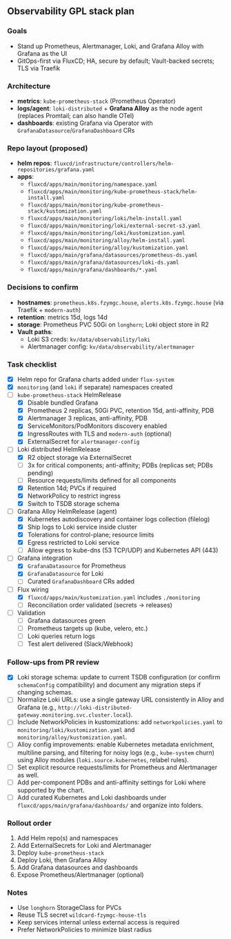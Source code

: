 ## Observability GPL stack plan

### Goals
- Stand up Prometheus, Alertmanager, Loki, and Grafana Alloy with Grafana as the UI
- GitOps-first via FluxCD; HA, secure by default; Vault-backed secrets; TLS via Traefik

### Architecture
- **metrics**: `kube-prometheus-stack` (Prometheus Operator)
- **logs/agent**: `loki-distributed` + **Grafana Alloy** as the node agent (replaces Promtail; can also handle OTel)
- **dashboards**: existing Grafana via Operator with `GrafanaDatasource`/`GrafanaDashboard` CRs

### Repo layout (proposed)
- **helm repos**: `fluxcd/infrastructure/controllers/helm-repositories/grafana.yaml`
- **apps**:
  - `fluxcd/apps/main/monitoring/namespace.yaml`
  - `fluxcd/apps/main/monitoring/kube-prometheus-stack/helm-install.yaml`
  - `fluxcd/apps/main/monitoring/kube-prometheus-stack/kustomization.yaml`
  - `fluxcd/apps/main/monitoring/loki/helm-install.yaml`
  - `fluxcd/apps/main/monitoring/loki/external-secret-s3.yaml`
  - `fluxcd/apps/main/monitoring/loki/kustomization.yaml`
  - `fluxcd/apps/main/monitoring/alloy/helm-install.yaml`
  - `fluxcd/apps/main/monitoring/alloy/kustomization.yaml`
  - `fluxcd/apps/main/grafana/datasources/prometheus-ds.yaml`
  - `fluxcd/apps/main/grafana/datasources/loki-ds.yaml`
  - `fluxcd/apps/main/grafana/dashboards/*.yaml`

### Decisions to confirm
- **hostnames**: `prometheus.k8s.fzymgc.house`, `alerts.k8s.fzymgc.house` (via Traefik + `modern-auth`)
- **retention**: metrics 15d, logs 14d
- **storage**: Prometheus PVC 50Gi on `longhorn`; Loki object store in R2
- **Vault paths**:
  - Loki S3 creds: `kv/data/observability/loki`
  - Alertmanager config: `kv/data/observability/alertmanager`

### Task checklist
- [x] Helm repo for Grafana charts added under `flux-system`
- [x] `monitoring` (and `loki` if separate) namespaces created
- [ ] `kube-prometheus-stack` HelmRelease
  - [x] Disable bundled Grafana
  - [x] Prometheus 2 replicas, 50Gi PVC, retention 15d, anti-affinity, PDB
  - [x] Alertmanager 3 replicas, anti-affinity, PDB
  - [x] ServiceMonitors/PodMonitors discovery enabled
  - [x] IngressRoutes with TLS and `modern-auth` (optional)
  - [x] ExternalSecret for `alertmanager-config`
- [ ] Loki distributed HelmRelease
  - [x] R2 object storage via ExternalSecret
  - [ ] 3x for critical components; anti-affinity; PDBs (replicas set; PDBs pending)
  - [ ] Resource requests/limits defined for all components
  - [x] Retention 14d; PVCs if required
  - [x] NetworkPolicy to restrict ingress
  - [x] Switch to TSDB storage schema
- [ ] Grafana Alloy HelmRelease (agent)
  - [x] Kubernetes autodiscovery and container logs collection (filelog)
  - [x] Ship logs to Loki service inside cluster
  - [x] Tolerations for control-plane; resource limits
  - [x] Egress restricted to Loki service
  - [ ] Allow egress to kube-dns (53 TCP/UDP) and Kubernetes API (443)
- [ ] Grafana integration
  - [x] `GrafanaDatasource` for Prometheus
  - [x] `GrafanaDatasource` for Loki
  - [ ] Curated `GrafanaDashboard` CRs added
- [ ] Flux wiring
  - [x] `fluxcd/apps/main/kustomization.yaml` includes `./monitoring`
  - [ ] Reconciliation order validated (secrets -> releases)
- [ ] Validation
  - [ ] Grafana datasources green
  - [ ] Prometheus targets up (kube, velero, etc.)
  - [ ] Loki queries return logs
  - [ ] Test alert delivered (Slack/Webhook)

### Follow-ups from PR review
- [x] Loki storage schema: update to current TSDB configuration (or confirm `schemaConfig` compatibility) and document any migration steps if changing schemas.
- [ ] Normalize Loki URLs: use a single gateway URL consistently in Alloy and Grafana (e.g., `http://loki-distributed-gateway.monitoring.svc.cluster.local`).
- [ ] Include NetworkPolicies in kustomizations: add `networkpolicies.yaml` to `monitoring/loki/kustomization.yaml` and `monitoring/alloy/kustomization.yaml`.
- [ ] Alloy config improvements: enable Kubernetes metadata enrichment, multiline parsing, and filtering for noisy logs (e.g., `kube-system` churn) using Alloy modules (`loki.source.kubernetes`, relabel rules).
- [ ] Set explicit resource requests/limits for Prometheus and Alertmanager as well.
- [ ] Add per-component PDBs and anti-affinity settings for Loki where supported by the chart.
- [ ] Add curated Kubernetes and Loki dashboards under `fluxcd/apps/main/grafana/dashboards/` and organize into folders.

### Rollout order
1. Add Helm repo(s) and namespaces
2. Add ExternalSecrets for Loki and Alertmanager
3. Deploy `kube-prometheus-stack`
4. Deploy Loki, then Grafana Alloy
5. Add Grafana datasources and dashboards
6. Expose Prometheus/Alertmanager (optional)

### Notes
- Use `longhorn` StorageClass for PVCs
- Reuse TLS secret `wildcard-fzymgc-house-tls`
- Keep services internal unless external access is required
- Prefer NetworkPolicies to minimize blast radius
